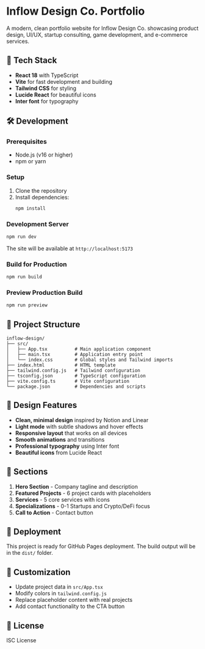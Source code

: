 # Inflow Design Co. Portfolio

A modern, clean portfolio website for Inflow Design Co. showcasing product design, UI/UX, startup consulting, game development, and e-commerce services.

## 🚀 Tech Stack

- **React 18** with TypeScript
- **Vite** for fast development and building
- **Tailwind CSS** for styling
- **Lucide React** for beautiful icons
- **Inter font** for typography

## 🛠️ Development

### Prerequisites
- Node.js (v16 or higher)
- npm or yarn

### Setup
1. Clone the repository
2. Install dependencies:
   ```bash
   npm install
   ```

### Development Server
```bash
npm run dev
```
The site will be available at `http://localhost:5173`

### Build for Production
```bash
npm run build
```

### Preview Production Build
```bash
npm run preview
```

## 📁 Project Structure

```
inflow-design/
├── src/
│   ├── App.tsx          # Main application component
│   ├── main.tsx         # Application entry point
│   └── index.css        # Global styles and Tailwind imports
├── index.html           # HTML template
├── tailwind.config.js   # Tailwind configuration
├── tsconfig.json        # TypeScript configuration
├── vite.config.ts       # Vite configuration
└── package.json         # Dependencies and scripts
```

## 🎨 Design Features

- **Clean, minimal design** inspired by Notion and Linear
- **Light mode** with subtle shadows and hover effects
- **Responsive layout** that works on all devices
- **Smooth animations** and transitions
- **Professional typography** using Inter font
- **Beautiful icons** from Lucide React

## 📱 Sections

1. **Hero Section** - Company tagline and description
2. **Featured Projects** - 6 project cards with placeholders
3. **Services** - 5 core services with icons
4. **Specializations** - 0-1 Startups and Crypto/DeFi focus
5. **Call to Action** - Contact button

## 🚀 Deployment

This project is ready for GitHub Pages deployment. The build output will be in the `dist/` folder.

## 📝 Customization

- Update project data in `src/App.tsx`
- Modify colors in `tailwind.config.js`
- Replace placeholder content with real projects
- Add contact functionality to the CTA button

## 📄 License

ISC License 